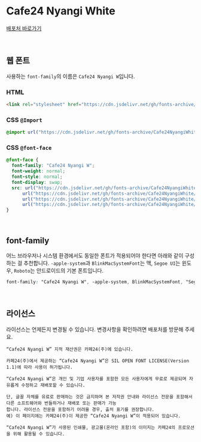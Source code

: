 # Cafe24 Nyangi White

[배포처 바로가기](https://fonts.cafe24.com/)

&nbsp;

## 웹 폰트

사용하는 `font-family`의 이름은 `Cafe24 Nyangi W`입니다.

### HTML

```html
<link rel="stylesheet" href="https://cdn.jsdelivr.net/gh/fonts-archive/Cafe24NyangiWhite/Cafe24Nyangi-W-v1.0.css" type="text/css" />
```

### CSS `@Import`

```css
@import url("https://cdn.jsdelivr.net/gh/fonts-archive/Cafe24NyangiWhite/Cafe24Nyangi-W-v1.0.css");
```

### CSS `@font-face`

```css
@font-face {
  font-family: "Cafe24 Nyangi W";
  font-weight: normal;
  font-style: normal;
  font-display: swap;
  src: url("https://cdn.jsdelivr.net/gh/fonts-archive/Cafe24NyangiWhite/Cafe24Nyangi-W-v1.0.woff2") format("woff2"),
      url("https://cdn.jsdelivr.net/gh/fonts-archive/Cafe24NyangiWhite/Cafe24Nyangi-W-v1.0.woff") format("woff"),
      url("https://cdn.jsdelivr.net/gh/fonts-archive/Cafe24NyangiWhite/Cafe24Nyangi-W-v1.0.otf") format("opentype"),
      url("https://cdn.jsdelivr.net/gh/fonts-archive/Cafe24NyangiWhite/Cafe24Nyangi-W-v1.0.ttf") format("truetype");
}
```

&nbsp;

## font-family

어느 브라우저나 시스템 환경에서도 동일한 폰트가 적용되어야 한다면 아래와 같이 구성하는 걸 추천합니다. `-apple-system`과 `BlinkMacSystemFont`는 맥, `Segoe UI`는 윈도우, `Roboto`는 안드로이드의 기본 폰트입니다.

```css
font-family: "Cafe24 Nyangi W", -apple-system, BlinkMacSystemFont, "Segoe UI", Roboto, Oxygen, Ubuntu, Cantarell, "Open Sans", "Helvetica Neue", sans-serif;
```

&nbsp;

## 라이선스

라이선스는 언제든지 변경될 수 있습니다. 변경사항을 확인하려면 배포처를 방문해 주세요.

```
“Cafe24 Nyangi W” 지적 재산권은 카페24(주)에 있습니다.

카페24(주)에서 제공하는 “Cafe24 Nyangi W”은 SIL OPEN FONT LICENSE(Version 1.1)에 따라 사용이 허가됩니다.

“Cafe24 Nyangi W”은 개인 및 기업 사용자를 포함한 모든 사용자에게 무료로 제공되며 자유롭게 수정하고 재배포할 수 있습니다.

단, 글꼴 자체를 유료로 판매하는 것은 금지하며 본 저작권 안내와 라이선스 전문을 포함해서 다른 소프트웨어와 번들하거나 재배포 또는 판매가 가능
합니다. 라이선스 전문을 포함하기 어려울 경우, 출처 표기를 권장합니다.
예) 이 페이지에는 카페24(주)이 제공한 “Cafe24 Nyangi W”이 적용되어 있습니다.

“Cafe24 Nyangi W”가 사용된 인쇄물, 광고물(온라인 포함)의 이미지는 카페24의 프로모션을 위해 활용될 수 있습니다.
```